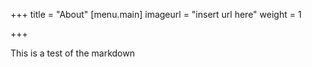 +++
title = "About"
[menu.main]
imageurl = "insert url here"
weight = 1

+++

This is a test of the markdown